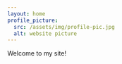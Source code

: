 ```yaml
---
layout: home
profile_picture:
  src: /assets/img/profile-pic.jpg
  alt: website picture
---
```


<p>
  Welcome to my site!
</p>

